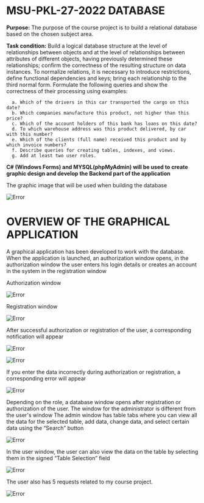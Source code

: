 # MSU-PKL-27-2022 DATABASE

**Purpose:** The purpose of the course project is to build a relational database based on the chosen subject area.

  **Task condition:**
Build a logical database structure at the level of relationships between objects and at the level of relationships between attributes of different objects, having previously determined these relationships; confirm the correctness of the resulting structure on data instances.
      To normalize relations, it is necessary to introduce restrictions, define functional dependencies and keys; bring each relationship to the third normal form.
      Formulate the following queries and show the correctness of their processing using examples:

      a. Which of the drivers in this car transported the cargo on this date?
      b. Which companies manufacture this product, not higher than this price?
      c. Which of the account holders of this bank has loans on this date?
      d. To which warehouse address was this product delivered, by car with this number?
      e. Which of the clients (full name) received this product and by which invoice numbers? 
      f. Describe queries for creating tables, indexes, and views.
      g. Add at least two user roles.
      
**C# (Windows Forms) and MYSQL(phpMyAdmin) will be used to create graphic design and develop the Backend part of the application**

The graphic image that will be used when building the database 

![Error](https://i.imgur.com/cHXHoKY.png)

# OVERVIEW OF THE GRAPHICAL APPLICATION

A graphical application has been developed to work with the database. 
When the application is launched, an authorization window opens, in the authorization window the user enters his login details or creates an account in the system in the registration window

Authorization window 

![Error](https://imgur.com/4XBudXB.png)

Registration window 

![Error](https://imgur.com/ZUhF1EF.png)
      
After successful authorization or registration of the user, a corresponding notification will appear

![Error](https://imgur.com/09gJDB5.png)

![Error](https://imgur.com/SzvdvQa.png)

If you enter the data incorrectly during authorization or registration, a corresponding error will appear

![Error](https://imgur.com/4coIqCI.png)

Depending on the role, a database window opens after registration or authorization of the user. The window for the administrator is different from the user's window 
The admin window has table tabs where you can view all the data for the selected table, add data, change data, and select certain data using the “Search” button 

![Error](https://imgur.com/vK5ZvLU.png)

In the user window, the user can also view the data on the table by selecting them in the signed “Table Selection” field

![Error](https://imgur.com/4ZkvSnK.png)
      
The user also has 5 requests related to my course project.

![Error](https://imgur.com/YnXcEYA.png)
